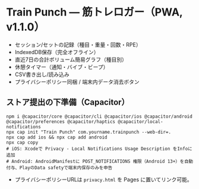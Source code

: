 # Train Punch — 筋トレロガー（PWA, v1.1.0）
- セッション/セットの記録（種目・重量・回数・RPE）
- IndexedDB保存（完全オフライン）
- 直近7日の合計ボリューム簡易グラフ（種目別）
- 休憩タイマー（通知・バイブ・ビープ）
- CSV書き出し/読み込み
- プライバシーポリシー同梱 / 端末内データ消去ボタン

## ストア提出の下準備（Capacitor）
```
npm i @capacitor/core @capacitor/cli @capacitor/ios @capacitor/android @capacitor/preferences @capacitor/haptics @capacitor/local-notifications
npx cap init "Train Punch" com.yourname.trainpunch --web-dir=.
npx cap add ios && npx cap add android
npx cap copy
# iOS: Xcodeで Privacy - Local Notifications Usage Description をInfoに追加
# Android: AndroidManifestに POST_NOTIFICATIONS 権限（Android 13+）を自動付与、PlayのData safetyで端末内保存のみを申告
```

- プライバシーポリシーURLは `privacy.html` を Pages に置いてリンク可能。

